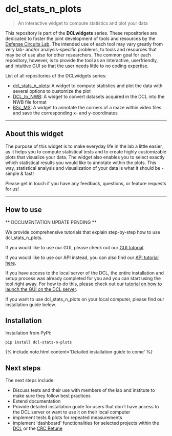 # dcl_stats_n_plots
> An interactive widget to compute statistics and plot your data


This repository is part of the **DCLwidgets** series. 
These repositories are dedicated to foster the joint development of tools and resources by the [Defense Circuits Lab](https://www.defense-circuits-lab.com/). 
The intended use of each tool may vary greatly from very lab- and/or analysis-specific problems, to tools and resources that may be of use also for other researchers.
The common goal for each repository, however, is to provide the tool as an interactive, userfriendly, and intuitive GUI so that the user needs little to no coding expertise.

List of all repositories of the DCLwidgets series:
- [dcl_stats_n_plots](https://github.com/DSegebarth/dcl_stats_n_plots/): A widget to compute statistics and plot the data with several options to customize the plot
- [DCL_to_NWB](https://github.com/DSegebarth/DCL_to_NWB/): A widget to convert datasets acquired in the DCL into the NWB file format
- [BSc_MS](https://github.com/DSegebarth/BSc_MS/): A widget to annotate the corners of a maze within video files and save the corresponding x- and y-coordinates

---

## About this widget

The purpose of this widget is to make everyday life in the lab a little easier, as it helps you to compute statistical tests and to create
highly customizable plots that visualize your data. The widget also enables you to select exactly which statistical results you would like to annotate within the plots. This way, statistical analysis and visualization of your data is what it should be - simple & fast!

Please get in touch if you have any feedback, questions, or feature requests for us!

---

## How to use

** DOCUMENTATION UPDATE PENDING **

We provide comprehensive tutorials that explain step-by-step how to use dcl_stats_n_plots.

If you would like to use our GUI, please check out our [GUI tutorial](https://dsegebarth.github.io/dcl_stats_n_plots/gui_tutorial.html).

If you would like to use our API instead, you can also find our [API tutorial here](https://dsegebarth.github.io/dcl_stats_n_plots/api_tutorial.html).

If you have access to the local server of the DCL, the entire installation and setup process was already completed for you and you can start using the tool right away. For how to do this, please check out our [tutorial on how to launch the GUI on the DCL server](https://dsegebarth.github.io/dcl_stats_n_plots/dcl_tutorial.html).

If you want to use dcl_stats_n_plots on your local computer, please find our installation guide below.

## Installation

Installation from PyPi:

`pip install dcl-stats-n-plots`

{% include note.html content='Detailed installation guide to come' %}

## Next steps

The next steps include:

* Discuss tests and their use with members of the lab and institute to make sure they follow best practices
* Extend documentation
* Provide detailed installation guide for users that don´t have access to the DCL server or want to use it on their local computer
* implement tests & plots for repeated measurements
* implement 'dashboard' functionalities for selected projects within the [DCL](https://www.defense-circuits-lab.com/) or the [CRC Retune](https://retune.science/)


